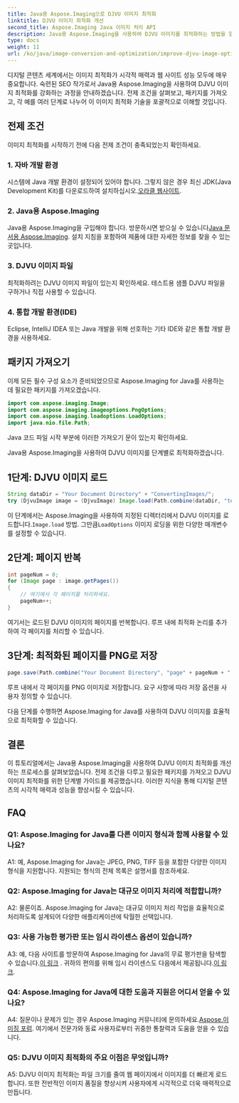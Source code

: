 ```yaml
---
title: Java용 Aspose.Imaging으로 DJVU 이미지 최적화
linktitle: DJVU 이미지 최적화 개선
second_title: Aspose.Imaging Java 이미지 처리 API
description: Java용 Aspose.Imaging을 사용하여 DJVU 이미지를 최적화하는 방법을 알아보세요. 시각적 매력과 성능을 쉽게 향상시킬 수 있습니다.
type: docs
weight: 11
url: /ko/java/image-conversion-and-optimization/improve-djvu-image-optimization/
---
```

디지털 콘텐츠 세계에서는 이미지 최적화가 시각적 매력과 웹 사이트 성능 모두에 매우 중요합니다. 숙련된 SEO 작가로서 Java용 Aspose.Imaging을 사용하여 DJVU 이미지 최적화를 강화하는 과정을 안내하겠습니다. 전제 조건을 살펴보고, 패키지를 가져오고, 각 예를 여러 단계로 나누어 이 이미지 최적화 기술을 포괄적으로 이해할 것입니다.

## 전제 조건

이미지 최적화를 시작하기 전에 다음 전제 조건이 충족되었는지 확인하세요.

### 1. 자바 개발 환경

 시스템에 Java 개발 환경이 설정되어 있어야 합니다. 그렇지 않은 경우 최신 JDK(Java Development Kit)를 다운로드하여 설치하십시오.[오라클 웹사이트](https://www.oracle.com/java/technologies/javase-downloads).

### 2. Java용 Aspose.Imaging

 Java용 Aspose.Imaging을 구입해야 합니다. 방문하시면 받으실 수 있습니다[Java 문서용 Aspose.Imaging](https://reference.aspose.com/imaging/java/). 설치 지침을 포함하여 제품에 대한 자세한 정보를 찾을 수 있는 곳입니다.

### 3. DJVU 이미지 파일

최적화하려는 DJVU 이미지 파일이 있는지 확인하세요. 테스트용 샘플 DJVU 파일을 구하거나 직접 사용할 수 있습니다.

### 4. 통합 개발 환경(IDE)

Eclipse, IntelliJ IDEA 또는 Java 개발을 위해 선호하는 기타 IDE와 같은 통합 개발 환경을 사용하세요.

## 패키지 가져오기

이제 모든 필수 구성 요소가 준비되었으므로 Aspose.Imaging for Java를 사용하는 데 필요한 패키지를 가져오겠습니다.

```java
import com.aspose.imaging.Image;
import com.aspose.imaging.imageoptions.PngOptions;
import com.aspose.imaging.loadoptions.LoadOptions;
import java.nio.file.Path;
```

Java 코드 파일 시작 부분에 이러한 가져오기 문이 있는지 확인하세요.

Java용 Aspose.Imaging을 사용하여 DJVU 이미지를 단계별로 최적화하겠습니다.

## 1단계: DJVU 이미지 로드

```java
String dataDir = "Your Document Directory" + "ConvertingImages/";
try (DjvuImage image = (DjvuImage) Image.load(Path.combine(dataDir, "test.djvu"), new LoadOptions() {{ setBufferSizeHint(50); }}))
```

 이 단계에서는 Aspose.Imaging을 사용하여 지정된 디렉터리에서 DJVU 이미지를 로드합니다.`Image.load` 방법. 그만큼`LoadOptions` 이미지 로딩을 위한 다양한 매개변수를 설정할 수 있습니다.

## 2단계: 페이지 반복

```java
int pageNum = 0;
for (Image page : image.getPages())
{
    // 여기에서 각 페이지를 처리하세요.
    pageNum++;
}
```

여기서는 로드된 DJVU 이미지의 페이지를 반복합니다. 루프 내에 최적화 논리를 추가하여 각 페이지를 처리할 수 있습니다.

## 3단계: 최적화된 페이지를 PNG로 저장

```java
page.save(Path.combine("Your Document Directory", "page" + pageNum + ".png"), new PngOptions());
```

루프 내에서 각 페이지를 PNG 이미지로 저장합니다. 요구 사항에 따라 저장 옵션을 사용자 정의할 수 있습니다.

다음 단계를 수행하면 Aspose.Imaging for Java를 사용하여 DJVU 이미지를 효율적으로 최적화할 수 있습니다.

## 결론

이 튜토리얼에서는 Java용 Aspose.Imaging을 사용하여 DJVU 이미지 최적화를 개선하는 프로세스를 살펴보았습니다. 전제 조건을 다루고 필요한 패키지를 가져오고 DJVU 이미지 최적화를 위한 단계별 가이드를 제공했습니다. 이러한 지식을 통해 디지털 콘텐츠의 시각적 매력과 성능을 향상시킬 수 있습니다.

## FAQ

### Q1: Aspose.Imaging for Java를 다른 이미지 형식과 함께 사용할 수 있나요?

A1: 예, Aspose.Imaging for Java는 JPEG, PNG, TIFF 등을 포함한 다양한 이미지 형식을 지원합니다. 지원되는 형식의 전체 목록은 설명서를 참조하세요.

### Q2: Aspose.Imaging for Java는 대규모 이미지 처리에 적합합니까?

A2: 물론이죠. Aspose.Imaging for Java는 대규모 이미지 처리 작업을 효율적으로 처리하도록 설계되어 다양한 애플리케이션에 탁월한 선택입니다.

### Q3: 사용 가능한 평가판 또는 임시 라이센스 옵션이 있습니까?

 A3: 예, 다음 사이트를 방문하여 Aspose.Imaging for Java의 무료 평가판을 탐색할 수 있습니다.[이 링크](https://releases.aspose.com/) . 귀하의 편의를 위해 임시 라이센스도 다음에서 제공됩니다.[이 링크](https://purchase.aspose.com/temporary-license/).

### Q4: Aspose.Imaging for Java에 대한 도움과 지원은 어디서 얻을 수 있나요?

 A4: 질문이나 문제가 있는 경우 Aspose.Imaging 커뮤니티에 문의하세요.[Aspose.이미징 포럼](https://forum.aspose.com/). 여기에서 전문가와 동료 사용자로부터 귀중한 통찰력과 도움을 얻을 수 있습니다.

### Q5: DJVU 이미지 최적화의 주요 이점은 무엇입니까?

A5: DJVU 이미지 최적화는 파일 크기를 줄여 웹 페이지에서 이미지를 더 빠르게 로드합니다. 또한 전반적인 이미지 품질을 향상시켜 사용자에게 시각적으로 더욱 매력적으로 만듭니다.
